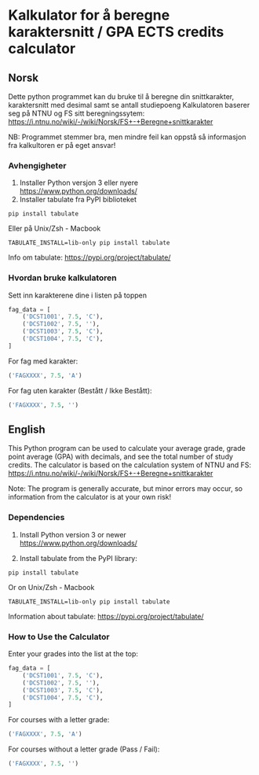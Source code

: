 # Kalkulator for å beregne karaktersnitt / GPA ECTS credits calculator 


## Norsk
Dette python programmet kan du bruke til å beregne din snittkarakter, karaktersnitt med desimal samt se antall studiepoeng
Kalkulatoren baserer seg på NTNU og FS sitt beregningssytem: https://i.ntnu.no/wiki/-/wiki/Norsk/FS+-+Beregne+snittkarakter

NB: Programmet stemmer bra, men mindre feil kan oppstå så informasjon fra kalkultoren er på eget ansvar!

### Avhengigheter 
1) Installer Python versjon 3 eller nyere
   https://www.python.org/downloads/
2) Installer tabulate fra PyPI biblioteket
```
pip install tabulate
```
Eller på Unix/Zsh - Macbook 
```
TABULATE_INSTALL=lib-only pip install tabulate
```
Info om tabulate: https://pypi.org/project/tabulate/

### Hvordan bruke kalkulatoren
Sett inn karakterene dine i listen på toppen
```py
fag_data = [
    ('DCST1001', 7.5, 'C'),
    ('DCST1002', 7.5, ''),
    ('DCST1003', 7.5, 'C'),
    ('DCST1004', 7.5, 'C'),
]
```

For fag med karakter:
```py
('FAGXXXX', 7.5, 'A')
```

For fag uten karakter (Bestått / Ikke Bestått):
```py
('FAGXXXX', 7.5, '')
```

## English
This Python program can be used to calculate your average grade, grade point average (GPA) with decimals, and see the total number of study credits.
The calculator is based on the calculation system of NTNU and FS: https://i.ntnu.no/wiki/-/wiki/Norsk/FS+-+Beregne+snittkarakter

Note: The program is generally accurate, but minor errors may occur, so information from the calculator is at your own risk!

### Dependencies

1) Install Python version 3 or newer  
   https://www.python.org/downloads/

2) Install tabulate from the PyPI library:

```
pip install tabulate
```
Or on Unix/Zsh - Macbook 
```
TABULATE_INSTALL=lib-only pip install tabulate
```
Information about tabulate: https://pypi.org/project/tabulate/

### How to Use the Calculator

Enter your grades into the list at the top:

```py
fag_data = [
    ('DCST1001', 7.5, 'C'),
    ('DCST1002', 7.5, ''),
    ('DCST1003', 7.5, 'C'),
    ('DCST1004', 7.5, 'C'),
]
```

For courses with a letter grade:
```py
('FAGXXXX', 7.5, 'A')
```

For courses without a letter grade (Pass / Fail):
```py
('FAGXXXX', 7.5, '')
```

